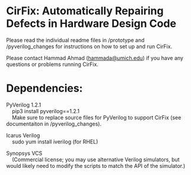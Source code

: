 # CirFix: Automatically Repairing Defects in Hardware Design Code

Please read the individual readme files in /prototype and /pyverilog_changes for instructions on how to set up and run CirFix.

Please contact Hammad Ahmad (hammada@umich.edu) if you have any questions or problems running CirFix.

# Dependencies:

PyVerilog 1.2.1 <br/>
&nbsp;&nbsp;&nbsp;&nbsp;pip3 install pyverilog==1.2.1 <br/>
&nbsp;&nbsp;&nbsp;&nbsp;Make sure to replace source files for PyVerilog to support CirFix (see documentaiton in /pyverilog_changes).

Icarus Verilog <br/>
&nbsp;&nbsp;&nbsp;&nbsp;sudo yum install iverilog (for RHEL)

Synopsys VCS <br/>
&nbsp;&nbsp;&nbsp;&nbsp;(Commercial license; you may use alternative Verilog simulators, but would likely need to modify the scripts to match the API of the simulator.)
